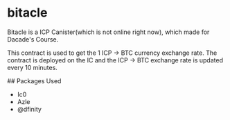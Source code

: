 # bitacle

Bitacle is a ICP Canister(which is not online right now), which made for Dacade's Course.

This contract is used to get the 1 ICP -> BTC currency exchange rate.
The contract is deployed on the IC and the ICP -> BTC exchange rate is updated every 10 minutes.

## Packages Used

- Ic0
- Azle
- @dfinity
